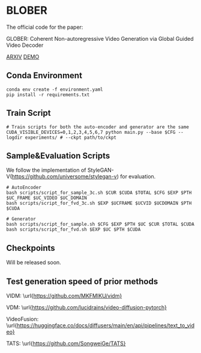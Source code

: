 # BLOBER

The official code for the paper: 

GLOBER: Coherent Non-autoregressive Video Generation via Global Guided Video Decoder

[ARXIV](https://arxiv.org/abs/2309.13274) [DEMO](https://iva-mzsun.github.io/GLOBER)



## Conda Environment

```
conda env create -f environment.yaml
pip install -r requirements.txt
```

## Train Script
```
# Train scripts for both the auto-encoder and generator are the same
CUDA_VISIBLE_DEVICES=0,1,2,3,4,5,6,7 python main.py --base $CFG --logdir experiments/ # --ckpt path/to/ckpt
```

## Sample&Evaluation Scripts
We follow the implementation of StyleGAN-V(https://github.com/universome/stylegan-v) for evaluation.
```
# AutoEncoder
bash scripts/script_for_sample_3c.sh $CUR $CUDA $TOTAL $CFG $EXP $PTH $UC_FRAME $UC_VIDEO $UC_DOMAIN
bash scripts/script_for_fvd_3c.sh $EXP $UCFRAME $UCVID $UCDOMAIN $PTH $CUDA

# Generator
bash scripts/script_for_sample.sh $CFG $EXP $PTH $UC $CUR $TOTAL $CUDA
bash scripts/script_for_fvd.sh $EXP $UC $PTH $CUDA
```

## Checkpoints
Will be released soon.

## Test generation speed of prior methods

VIDM: \url{https://github.com/MKFMIKU/vidm}

VDM: \url{https://github.com/lucidrains/video-diffusion-pytorch}

VideoFusion: \url{https://huggingface.co/docs/diffusers/main/en/api/pipelines/text_to_video}

TATS:  \url{https://github.com/SongweiGe/TATS}
